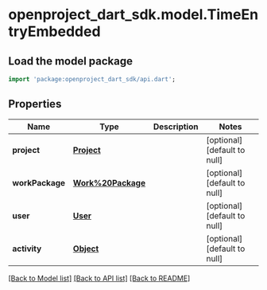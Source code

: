 # openproject_dart_sdk.model.TimeEntryEmbedded

## Load the model package
```dart
import 'package:openproject_dart_sdk/api.dart';
```

## Properties
Name | Type | Description | Notes
------------ | ------------- | ------------- | -------------
**project** | [**Project**](Project.md) |  | [optional] [default to null]
**workPackage** | [**Work%20Package**](Work%20Package.md) |  | [optional] [default to null]
**user** | [**User**](User.md) |  | [optional] [default to null]
**activity** | [**Object**](.md) |  | [optional] [default to null]

[[Back to Model list]](../README.md#documentation-for-models) [[Back to API list]](../README.md#documentation-for-api-endpoints) [[Back to README]](../README.md)


